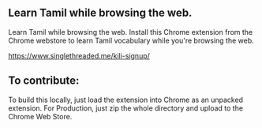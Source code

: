 ## Learn Tamil while browsing the web.


Learn Tamil while browsing the web. Install this Chrome extension from the Chrome webstore to learn Tamil vocabulary while you're browsing the web.

https://www.singlethreaded.me/kili-signup/


## To contribute:

To build this locally, just load the extension into Chrome as an unpacked extension. For Production, just zip the whole directory and upload to the Chrome Web Store.

